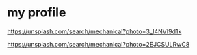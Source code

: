 # my profile

https://unsplash.com/search/mechanical?photo=3_I4NVI9d1k

https://unsplash.com/search/mechanical?photo=2EJCSULRwC8
